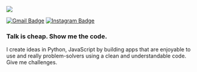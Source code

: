 <p><a href="https://www.linkedin.com/in/valmsou/" target="_blank" rel="noopener"><img src="https://img.shields.io/badge/-LinkedIn-blue?style=flat&logo=Linkedin&logoColor=white&link=https://www.linkedin.com/in/rebeccamanzi/"> </a></p> 

[![Gmail Badge](https://img.shields.io/badge/-Gmail-c14438?style=flat&logo=Gmail&logoColor=white&link=mailto:rebeccamanzi@gmail.com)](mailto:v.almsou@uol.com.br)
[![Instagram Badge](https://img.shields.io/badge/-Instagram-C13584?style=flat&labelColor=C13584&logo=instagram&logoColor=white&link=https://www.instagram.com/v.alma_br/)](https://www.instagram.com/v.alma_br/)


<h3><b>Talk is cheap. Show me the code.</b></h3>


I create ideas in Python, JavaScript by building apps that are enjoyable to use and really problem-solvers using a clean and understandable code.
Give me challenges. 

